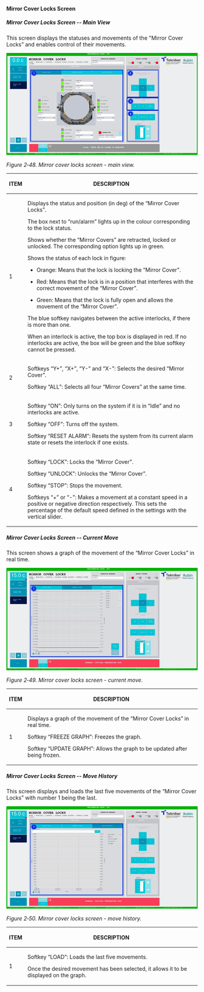 #### Mirror Cover Locks Screen

##### Mirror Cover Locks Screen -- Main View

This screen displays the statuses and movements of the "Mirror Cover Locks” and enables control of their movements.

![](../Resources/media/image64.png)

*Figure 2‑48. Mirror cover locks screen - main view.*

<table class="table">
<thead>
<tr class="header">
<th><p>ITEM</p></th>
<th><p>DESCRIPTION</p></th>
</tr>
</thead>
<tbody>
<tr class="odd">
<td><p>1</p></td>
<td><p>Displays the status and position (in deg) of the “Mirror Cover Locks”.</p>
<p>The box next to “run/alarm” lights up in the colour corresponding to the lock status.</p>
<p>Shows whether the “Mirror Covers” are retracted, locked or unlocked. The corresponding option lights
up in green.</p>
<p>Shows the status of each lock in figure:</p>
<ul>
<li><p>Orange: Means that the lock is locking the “Mirror Cover”.</p></li>
<li><p>Red: Means that the lock is in a position that interferes with the correct movement of the “Mirror
Cover”.</p></li>
<li><p>Green: Means that the lock is fully open and allows the movement of the “Mirror Cover”.</p></li>
</ul>
<p>The blue softkey navigates between the active interlocks, if there is more than one.</p>
<p>When an interlock is active, the top box is displayed in red. If no interlocks are active, the
box will be green and the blue softkey cannot be pressed.</p></td>
</tr>
<tr class="even">
<td><p>2</p></td>
<td><p>Softkeys “Y+”, “X+”, “Y-” and “X-”: Selects the desired “Mirror Cover”.</p>
<p>Softkey “ALL”: Selects all four “Mirror Covers” at the same time.</p></td>
</tr>
<tr class="odd">
<td><p>3</p></td>
<td><p>Softkey “ON”: Only turns on the system if it is in “Idle” and no interlocks are active.</p>
<p>Softkey “OFF”: Turns off the system.</p>
<p>Softkey “RESET ALARM”: Resets the system from its current alarm state or resets the
interlock if one exists.</p></td>
</tr>
<tr class="even">
<td><p>4</p></td>
<td><p>Softkey “LOCK”: Locks the “Mirror Cover”.</p>
<p>Softkey “UNLOCK”: Unlocks the “Mirror Cover”.</p>
<p>Softkey “STOP”: Stops the movement.</p>
<p>Softkeys “+” or “-”: Makes a movement at a constant speed in a positive or negative direction
respectively. This sets the percentage of the default speed defined in the settings with the
vertical slider.</p></td>
</tr>
</tbody>
</table>

##### Mirror Cover Locks Screen -- Current Move

This screen shows a graph of the movement of the “Mirror Cover Locks” in real time.

![](../Resources/media/image65.png)

*Figure 2‑49. Mirror cover locks screen - current move.*

<table class="table">
<thead>
<tr class="header">
<th><p>ITEM</p></th>
<th><p>DESCRIPTION</p></th>
</tr>
</thead>
<tbody>
<tr class="odd">
<td><p>1</p></td>
<td><p>Displays a graph of the movement of the “Mirror Cover Locks” in real time.</p>
<p>Softkey “FREEZE GRAPH”: Freezes the graph.</p>
<p>Softkey “UPDATE GRAPH”: Allows the graph to be updated after being frozen.</p></td>
</tr>
</tbody>
</table>

##### Mirror Cover Locks Screen -- Move History

This screen displays and loads the last five movements of the “Mirror Cover Locks” with number 1 being the last.

![](../Resources/media/image66.png)

*Figure 2‑50. Mirror cover locks screen - move history.*

<table class="table">
<thead>
<tr class="header">
<th><p>ITEM</p></th>
<th><p>DESCRIPTION</p></th>
</tr>
</thead>
<tbody>
<tr class="odd">
<td><p>1</p></td>
<td><p>Softkey “LOAD”: Loads the last five movements.</p>
<p>Once the desired movement has been selected, it allows it to be displayed on the graph.</p></td>
</tr>
</tbody>
</table>
